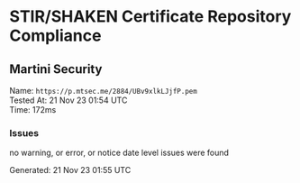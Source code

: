 # STIR/SHAKEN Certificate Repository Compliance

## Martini Security

Name: `https://p.mtsec.me/2884/UBv9xlkLJjfP.pem`\
Tested At: 21 Nov 23 01:54 UTC\
Time: 172ms

### Issues

no warning, or error, or notice date level issues were found

Generated: 21 Nov 23 01:55 UTC